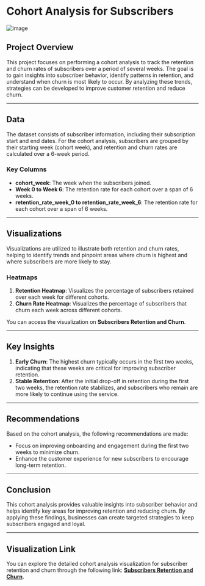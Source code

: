 # Cohort Analysis for Subscribers
![image](https://github.com/user-attachments/assets/faccf409-781f-4ce5-830b-c829a657edbe)

## Project Overview
This project focuses on performing a cohort analysis to track the retention and churn rates of subscribers over a period of several weeks. The goal is to gain insights into subscriber behavior, identify patterns in retention, and understand when churn is most likely to occur. By analyzing these trends, strategies can be developed to improve customer retention and reduce churn.

---

## Data
The dataset consists of subscriber information, including their subscription start and end dates. For the cohort analysis, subscribers are grouped by their starting week (cohort week), and retention and churn rates are calculated over a 6-week period.

### Key Columns
- **cohort_week**: The week when the subscribers joined.
- **Week 0 to Week 6**: The retention rate for each cohort over a span of 6 weeks.
- **retention_rate_week_0 to retention_rate_week_6**: The retention rate for each cohort over a span of 6 weeks.

---

## Visualizations
Visualizations are utilized to illustrate both retention and churn rates, helping to identify trends and pinpoint areas where churn is highest and where subscribers are more likely to stay.

### Heatmaps
1. **Retention Heatmap**: Visualizes the percentage of subscribers retained over each week for different cohorts.
2. **Churn Rate Heatmap**: Visualizes the percentage of subscribers that churn each week across different cohorts.

You can access the visualization on **Subscribers Retention and Churn**.

---

## Key Insights
1. **Early Churn**: The highest churn typically occurs in the first two weeks, indicating that these weeks are critical for improving subscriber retention.
2. **Stable Retention**: After the initial drop-off in retention during the first two weeks, the retention rate stabilizes, and subscribers who remain are more likely to continue using the service.

---

## Recommendations
Based on the cohort analysis, the following recommendations are made:
- Focus on improving onboarding and engagement during the first two weeks to minimize churn.
- Enhance the customer experience for new subscribers to encourage long-term retention.

---

## Conclusion
This cohort analysis provides valuable insights into subscriber behavior and helps identify key areas for improving retention and reducing churn. By applying these findings, businesses can create targeted strategies to keep subscribers engaged and loyal.

---

## Visualization Link
You can explore the detailed cohort analysis visualization for subscriber retention and churn through the following link: **[Subscribers Retention and Churn](https://docs.google.com/spreadsheets/d/1IAzrqrnneXVJC_IolDHKeukqiky_a3Tnd11lC2SnvBM/edit?gid=453603956#gid=453603956)**.
